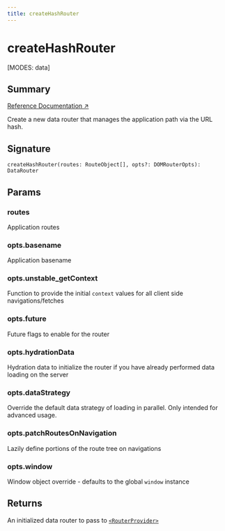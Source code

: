 ```yaml
---
title: createHashRouter
---
```


# createHashRouter

<!--
⚠️ ⚠️ IMPORTANT ⚠️ ⚠️ 

Thank you for helping improve our documentation!

This file is auto-generated from the JSDoc comments in the source
code, so please edit the JSDoc comments in the file below and this
file will be re-generated once those changes are merged.

https://github.com/remix-run/react-router/blob/main/packages/react-router/lib/dom/lib.tsx#L209
-->

[MODES: data]

## Summary

[Reference Documentation ↗](https://api.reactrouter.com/v7/functions/react_router.createHashRouter.html)

Create a new data router that manages the application path via the URL hash.

## Signature

```tsx
createHashRouter(routes: RouteObject[], opts?: DOMRouterOpts): DataRouter
```

## Params

### routes

Application routes

### opts.basename

Application basename

### opts.unstable_getContext

Function to provide the initial `context` values for all client side navigations/fetches

### opts.future

Future flags to enable for the router

### opts.hydrationData

Hydration data to initialize the router if you have already performed data loading on the server

### opts.dataStrategy

Override the default data strategy of loading in parallel. Only intended for advanced usage.

### opts.patchRoutesOnNavigation

Lazily define portions of the route tree on navigations

### opts.window

Window object override - defaults to the global `window` instance

## Returns

An initialized data router to pass to [`<RouterProvider>`](../data-routers/RouterProvider)

